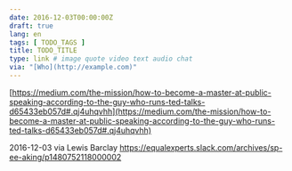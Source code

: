 ```yaml
---
date: 2016-12-03T00:00:00Z
draft: true
lang: en
tags: [ TODO_TAGS ]
title: TODO_TITLE
type: link # image quote video text audio chat
via: "[Who](http://example.com)"
---
```



[https://medium.com/the-mission/how-to-become-a-master-at-public-speaking-according-to-the-guy-who-runs-ted-talks-d65433eb057d#.qj4uhqvhh](https://medium.com/the-mission/how-to-become-a-master-at-public-speaking-according-to-the-guy-who-runs-ted-talks-d65433eb057d#.qj4uhqvhh)

2016-12-03 via Lewis Barclay
https://equalexperts.slack.com/archives/sp-ee-aking/p1480752118000002
